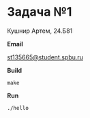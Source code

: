 # **Задача №1**

Кушнир Артем, 24.Б81 

**Email**

st135665@student.spbu.ru

**Build**
```
make
```
**Run**
```
./hello
```
